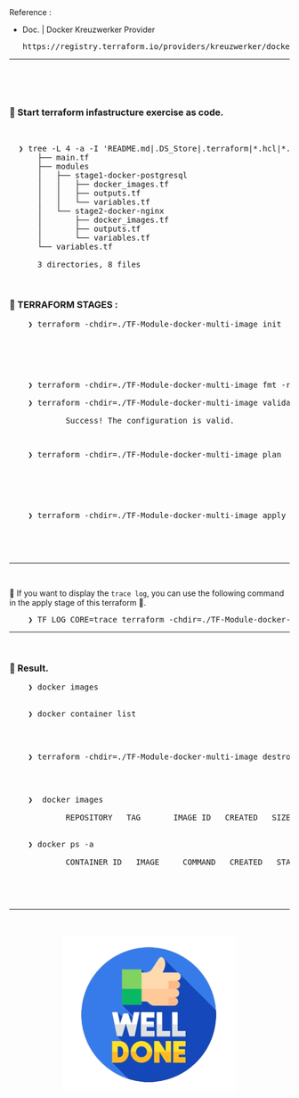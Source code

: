 &nbsp;

Reference :<br />
- Doc. | Docker Kreuzwerker Provider
  <pre>https://registry.terraform.io/providers/kreuzwerker/docker/latest/docs</pre>

---

&nbsp;

&nbsp;

### &#127937; Start terraform infastructure exercise as code.

&nbsp;

<pre>
  ❯ tree -L 4 -a -I 'README.md|.DS_Store|.terraform|*.hcl|*.tfstate|*.tfstate.backup' ./TF-Module-docker-multi-image
      ├── main.tf
      ├── modules
      │   ├── stage1-docker-postgresql
      │   │   ├── docker_images.tf
      │   │   ├── outputs.tf
      │   │   └── variables.tf
      │   └── stage2-docker-nginx
      │       ├── docker_images.tf
      │       ├── outputs.tf
      │       └── variables.tf
      └── variables.tf

      3 directories, 8 files
</pre>

&nbsp;

### &#x1F530; TERRAFORM STAGES :

<pre>
    ❯ terraform -chdir=./TF-Module-docker-multi-image init



</pre>

&nbsp;

<pre>
    ❯ terraform -chdir=./TF-Module-docker-multi-image fmt -recursive

    ❯ terraform -chdir=./TF-Module-docker-multi-image validate

            Success! The configuration is valid.
</pre>

&nbsp;

<pre>
    ❯ terraform -chdir=./TF-Module-docker-multi-image plan



</pre>

&nbsp;

<pre>
    ❯ terraform -chdir=./TF-Module-docker-multi-image apply -auto-approve


</pre>

&nbsp;

---



&nbsp;

&#x1F534; If you want to display the `trace log`, you can use the following command in the apply stage of this terraform &#x1F3C3;.
<pre>
    ❯ TF_LOG_CORE=trace terraform -chdir=./TF-Module-docker-multi-image apply
</pre>

---

&nbsp;

### &#x1F530; Result.

<pre>
    ❯ docker images


    ❯ docker container list
    
</pre>

&nbsp;

<pre>
    ❯ terraform -chdir=./TF-Module-docker-multi-image destroy

</pre>

&nbsp;

<pre>
    ❯  docker images

            REPOSITORY   TAG       IMAGE ID   CREATED   SIZE


    ❯ docker ps -a

            CONTAINER ID   IMAGE     COMMAND   CREATED   STATUS    PORTS     NAMES
</pre>

&nbsp;

&nbsp;

---

&nbsp;


<div align="center">
    <img src="../gambar-petunjuk/well_done.png" alt="well_done" style="display: block; margin: 0 auto;">
</div>

&nbsp;
